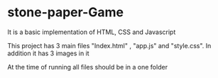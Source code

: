 # stone-paper-Game
<p>It is a basic implementation of HTML, CSS and Javascript</p>
<p>This project has 3 main files "Index.html" , "app.js" and "style.css". In addition it has 3 images in it</p>
<P>At the time of running all files should be in a one folder</P>
